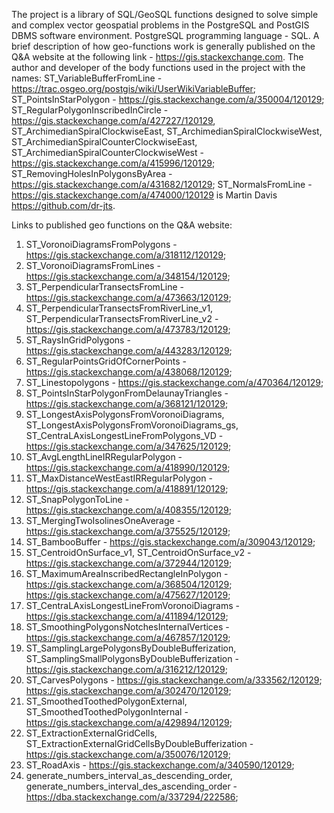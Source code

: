 The project is a library of SQL/GeoSQL functions designed to solve simple and complex vector geospatial problems in the PostgreSQL and PostGIS DBMS software environment.
PostgreSQL programming language - SQL. 
A brief description of how geo-functions work is generally published on the Q&A website at the following link - https://gis.stackexchange.com. 
The author and developer of the body functions used in the project with the names: ST_VariableBufferFromLine - https://trac.osgeo.org/postgis/wiki/UserWikiVariableBuffer; ST_PointsInStarPolygon - https://gis.stackexchange.com/a/350004/120129; ST_RegularPolygonInscribedInCircle - https://gis.stackexchange.com/a/427227/120129, ST_ArchimedianSpiralClockwiseEast, ST_ArchimedianSpiralClockwiseWest, ST_ArchimedianSpiralCounterClockwiseEast, ST_ArchimedianSpiralCounterClockwiseWest - https://gis.stackexchange.com/a/415996/120129; ST_RemovingHolesInPolygonsByArea - https://gis.stackexchange.com/a/431682/120129; ST_NormalsFromLine - https://gis.stackexchange.com/a/474000/120129 is Martin Davis https://github.com/dr-jts.

Links to published geo functions on the Q&A website:
1) ST_VoronoiDiagramsFromPolygons - https://gis.stackexchange.com/a/318112/120129;
2) ST_VoronoiDiagramsFromLines - https://gis.stackexchange.com/a/348154/120129;
3) ST_PerpendicularTransectsFromLine - https://gis.stackexchange.com/a/473663/120129;
4) ST_PerpendicularTransectsFromRiverLine_v1, ST_PerpendicularTransectsFromRiverLine_v2 - https://gis.stackexchange.com/a/473783/120129;
5) ST_RaysInGridPolygons - https://gis.stackexchange.com/a/443283/120129;
6) ST_RegularPointsGridOfCornerPoints - https://gis.stackexchange.com/a/438068/120129;
7) ST_Linestopolygons - https://gis.stackexchange.com/a/470364/120129;
8) ST_PointsInStarPolygonFromDelaunayTriangles - https://gis.stackexchange.com/a/368121/120129;
9) ST_LongestAxisPolygonsFromVoronoiDiagrams, ST_LongestAxisPolygonsFromVoronoiDiagrams_gs, ST_CentraLAxisLongestLineFromPolygons_VD - https://gis.stackexchange.com/a/347625/120129;
10) ST_AvgLengthLineIRRegularPolygon - https://gis.stackexchange.com/a/418990/120129;
11) ST_MaxDistanceWestEastIRRegularPolygon - https://gis.stackexchange.com/a/418891/120129;
12) ST_SnapPolygonToLine - https://gis.stackexchange.com/a/408355/120129;
13) ST_MergingTwoIsolinesOneAverage - https://gis.stackexchange.com/a/375525/120129;
14) ST_BambooBuffer - https://gis.stackexchange.com/a/309043/120129;
15) ST_CentroidOnSurface_v1,  ST_CentroidOnSurface_v2 - https://gis.stackexchange.com/a/372944/120129;
16) ST_MaximumAreaInscribedRectangleInPolygon - https://gis.stackexchange.com/a/368504/120129; https://gis.stackexchange.com/a/475627/120129;
17) ST_CentraLAxisLongestLineFromVoronoiDiagrams - https://gis.stackexchange.com/a/411894/120129;
18) ST_SmoothingPolygonsNotchesInternalVertices - https://gis.stackexchange.com/a/467857/120129;
19) ST_SamplingLargePolygonsByDoubleBufferization, ST_SamplingSmallPolygonsByDoubleBufferization - https://gis.stackexchange.com/a/316212/120129;
20) ST_CarvesPolygons - https://gis.stackexchange.com/a/333562/120129; https://gis.stackexchange.com/a/302470/120129;
21) ST_SmoothedToothedPolygonExternal, ST_SmoothedToothedPolygonInternal - https://gis.stackexchange.com/a/429894/120129;
22) ST_ExtractionExternalGridCells, ST_ExtractionExternalGridCellsByDoubleBufferization  - https://gis.stackexchange.com/a/350076/120129;
23) ST_RoadAxis - https://gis.stackexchange.com/a/340590/120129;
24) generate_numbers_interval_as_descending_order, generate_numbers_interval_des_ascending_order - https://dba.stackexchange.com/a/337294/222586;
